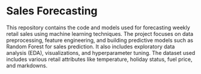 # Sales Forecasting
 This repository contains the code and models used for forecasting weekly retail sales using machine learning techniques. The project focuses on data preprocessing, feature engineering, and building predictive models such as Random Forest for sales prediction. It also includes exploratory data analysis (EDA), visualizations, and hyperparameter tuning. The dataset used includes various retail attributes like temperature, holiday status, fuel price, and markdowns.

